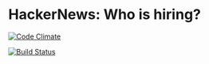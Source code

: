 # HackerNews: Who is hiring?

[![Code Climate](https://codeclimate.com/github/alexandrebini/who-is-hiring/badges/gpa.svg)](https://codeclimate.com/github/alexandrebini/who-is-hiring)

[![Build Status](https://travis-ci.org/alexandrebini/who-is-hiring.svg)](https://travis-ci.org/alexandrebini/who-is-hiring)